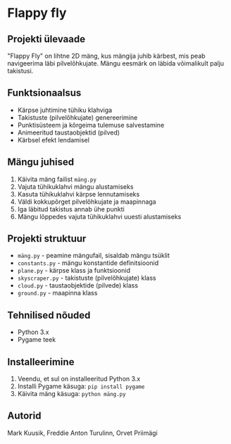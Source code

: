 # Flappy fly

## Projekti ülevaade
"Flappy Fly" on lihtne 2D mäng, kus mängija juhib kärbest, mis peab navigeerima läbi pilvelõhkujate. Mängu eesmärk on läbida võimalikult palju takistusi.

## Funktsionaalsus
- Kärpse juhtimine tühiku klahviga
- Takistuste (pilvelõhkujate) genereerimine
- Punktisüsteem ja kõrgeima tulemuse salvestamine
- Animeeritud taustaobjektid (pilved)
- Kärbsel efekt lendamisel

## Mängu juhised
1. Käivita mäng failist `mäng.py`
2. Vajuta tühikuklahvi mängu alustamiseks
3. Kasuta tühikuklahvi kärpse lennutamiseks
4. Väldi kokkupõrget pilvelõhkujate ja maapinnaga
5. Iga läbitud takistus annab ühe punkti
6. Mängu lõppedes vajuta tühikuklahvi uuesti alustamiseks

## Projekti struktuur
- `mäng.py` - peamine mängufail, sisaldab mängu tsüklit
- `constants.py` - mängu konstantide definitsioonid
- `plane.py` - kärpse klass ja funktsioonid
- `skyscraper.py` - takistuste (pilvelõhkujate) klass
- `cloud.py` - taustaobjektide (pilvede) klass
- `ground.py` - maapinna klass

## Tehnilised nõuded
- Python 3.x
- Pygame teek

## Installeerimine
1. Veendu, et sul on installeeritud Python 3.x
2. Installi Pygame käsuga: `pip install pygame`
3. Käivita mäng käsuga: `python mäng.py`

## Autorid
Mark Kuusik, Freddie Anton Turulinn, Orvet Priimägi
